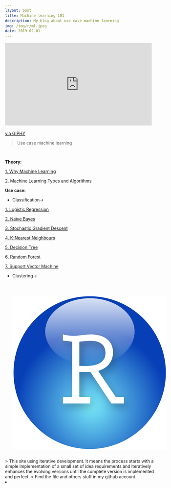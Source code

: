 ```yaml
---
layout: post
title: Machine learning 101
description: My blog about use case machine learning
img: /img/r/ml.jpeg
date: 2019-02-01
---
```




<iframe src="https://giphy.com/embed/10Ce3YapEBf23C" width="480" height="270" frameBorder="0" class="giphy-embed" allowFullScreen></iframe><p><a href="https://giphy.com/gifs/tech-computing-metaverse-10Ce3YapEBf23C">via GIPHY</a></p>



>Use case machine learning


<Br>
  
**Theory:**
  
<a href="https://itsmecevi.github.io/ml-1/">1. Why Machine Learning</a>

<a href="https://itsmecevi.github.io/ml-2/">2. Machine Learning Types and Algorithms</a>



**Use case:**

* Classification->

<a href="https://itsmecevi.github.io/dataviz/">1. Logistic Regression</a>

<a href="https://itsmecevi.github.io/dataviz/">2. Naïve Bayes</a>

<a href="https://itsmecevi.github.io/dataviz/">3. Stochastic Gradient Descent</a>

<a href="https://itsmecevi.github.io/dataviz/">4. K-Nearest Neighbours</a>

<a href="https://itsmecevi.github.io/dataviz/">5. Decision Tree</a>

<a href="https://itsmecevi.github.io/dataviz/">6. Random Forest</a>

<a href="https://itsmecevi.github.io/dataviz/">7. Support Vector Machine</a>





* Clustering->



<Br>
  
<img class="col one right" src="/img/r/r-studio.png" style="padding:25px">

<Br>
> This site using iterative development. It means the process starts with a simple implementation of a small set of idea requirements and iteratively enhances the evolving versions until the complete version is implemented and perfect.
> Find the file and others stuff in my github account.


<li>
<a id="icon" href="https://github.com/itsmecevi" target="_blank"><i class="fa fa-github fa-fw fa-2x"></i></a>
</li>
